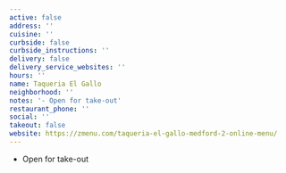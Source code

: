 ```yaml
---
active: false
address: ''
cuisine: ''
curbside: false
curbside_instructions: ''
delivery: false
delivery_service_websites: ''
hours: ''
name: Taqueria El Gallo
neighborhood: ''
notes: '- Open for take-out'
restaurant_phone: ''
social: ''
takeout: false
website: https://zmenu.com/taqueria-el-gallo-medford-2-online-menu/
---
```


- Open for take-out